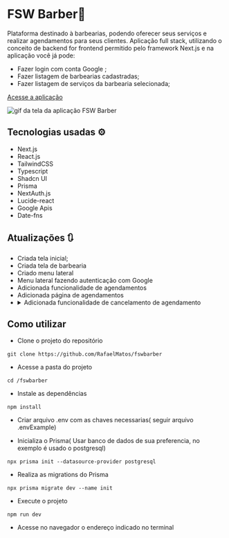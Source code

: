 # FSW Barber💈

Plataforma destinado à barbearias, podendo oferecer seus serviços e realizar agendamentos para seus clientes. Aplicação full stack, utilizando o conceito de backend for frontend permitido pelo framework Next.js e na aplicação você já pode:

- Fazer login com conta Google ;
- Fazer listagem de barbearias cadastradas;
- Fazer listagem de serviços da barbearia selecionada;


<a href="https://fswbarber-rm.vercel.app/">Acesse a aplicação</a>



<img src='https://res.cloudinary.com/dkrhvi3kt/image/upload/v1708521853/github/FSW%20Barber/Gif/jzdopjggkdauhvlvilpi.gif' alt='gif da tela da aplicação FSW Barber'>
<!-- <img src='https://github.com/RafaelMatos/bookwise/raw/master/public/tela.gif' alt='gif da tela da aplicação FSW Barber'> -->

<!-- <details>
    <summary>Responsivo</summary>
    <img src='./src/assets/responsive.png' alt='print da tela da aplicação Ignite Call'>
</details> -->

## Tecnologias usadas ⚙

- Next.js
- React.js
- TailwindCSS
- Typescript
- Shadcn UI
- Prisma
- NextAuth.js
- Lucide-react
- Google Apis
- Date-fns
<!-- - Zod -->
<!-- - React Hook Form -->
<!-- - Axios -->
<!-- - Ignite-ui -->
<!-- - Nookies -->

## Atualizações 🔃

  <!-- <details>
    <summary>Histórico</summary>

      - Adicionado a configuração pageExtensions do Next.js;

    
</details> -->

  - Criada tela inicial;
  - Criada tela de barbearia
  - Criado menu lateral
  - Menu lateral fazendo autenticação com Google
  - Adicionada funcionalidade de agendamentos
  - Adicionada página de agendamentos
  - <details>
    <summary>Adicionada funcionalidade de cancelamento de agendamento</summary>
    <img src='https://github.com/RafaelMatos/projectsImages/blob/master/FSWBarber/printscreens/update-cancel-booking.gif?raw=true' alt='gif de atualização da aplicação FSW Barber'>
    </details>



  <!-- <img src='./src/assets/update.gif' alt='gif da tela da aplicação Ignite Call'> -->
  
  

## Como utilizar

- Clone o projeto do repositório

```
git clone https://github.com/RafaelMatos/fswbarber
```

- Acesse a pasta do projeto

```
cd /fswbarber
```

- Instale as dependências

```
npm install
```
- Criar arquivo .env com as chaves necessarias( seguir arquivo .envExample)

- Inicializa o Prisma( Usar banco de dados de sua preferencia, no exemplo é usado o postgresql)

```
npx prisma init --datasource-provider postgresql
```
- Realiza as migrations do Prisma

```
npx prisma migrate dev --name init
```

- Execute o projeto

```
npm run dev
```

- Acesse no navegador o endereço indicado no terminal
